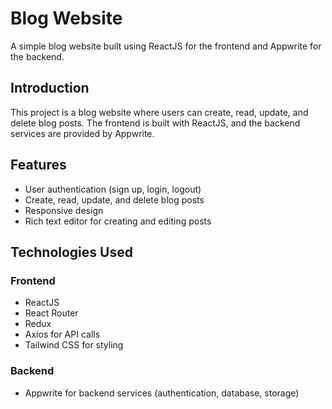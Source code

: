 # Blog Website

A simple blog website built using ReactJS for the frontend and Appwrite for the backend.

## Introduction

This project is a blog website where users can create, read, update, and delete blog posts. The frontend is built with ReactJS, and the backend services are provided by Appwrite.

## Features

- User authentication (sign up, login, logout)
- Create, read, update, and delete blog posts
- Responsive design
- Rich text editor for creating and editing posts


## Technologies Used

### Frontend

- ReactJS
- React Router
- Redux
- Axios for API calls
- Tailwind CSS for styling

### Backend

- Appwrite for backend services (authentication, database, storage)

